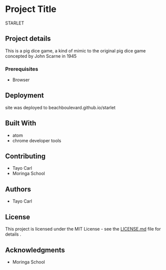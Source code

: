 # Project Title

STARLET

## Project details

This is a pig dice game, a kind of mimic to the original pig dice game concepted by  John Scarne in 1945

### Prerequisites

* Browser


## Deployment

site was deployed to beachboulevard.github.io/starlet

## Built With

* atom
* chrome developer tools

## Contributing

* Tayo Carl
* Moringa School

## Authors

* Tayo Carl

## License

This project is licensed under the MIT License - see the [LICENSE.md](LICENSE.md) file for details .

## Acknowledgments

* Moringa School
